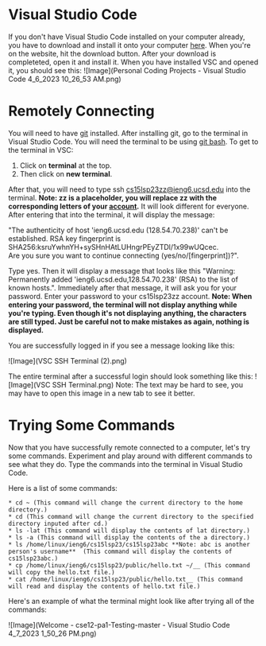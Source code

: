 # **Visual Studio Code**

If you don't have Visual Studio Code installed on your computer already, you have to download and install it onto your computer [here](https://code.visualstudio.com/). When you're on the website, hit the download button. After your download is completeted, open it and install it. When you have installed VSC and opened it, you should see this: 
![Image](Personal Coding Projects - Visual Studio Code 4_6_2023 10_26_53 AM.png)

# **Remotely Connecting**

You will need to have [git](https://gitforwindows.org/) installed. After installing git, go to the terminal in Visual Studio Code. You will need the terminal to be using [git bash](https://stackoverflow.com/a/50527994). To get to the terminal in VSC:

1. Click on **terminal** at the top.
2. Then click on **new terminal**.

After that, you will need to type ssh cs15lsp23zz@ieng6.ucsd.edu into the terminal. **Note: zz is a placeholder, you will replace zz with the corresponding letters of your [account](https://sdacs.ucsd.edu/~icc/index.php).** It will look different for everyone. After entering that into the terminal, it will display the message: 

"The authenticity of host 'ieng6.ucsd.edu (128.54.70.238)' can't be established.
RSA key fingerprint is SHA256:ksruYwhnYH+sySHnHAtLUHngrPEyZTDl/1x99wUQcec.     
Are you sure you want to continue connecting (yes/no/[fingerprint])?".

Type yes. Then it will display a message that looks like this "Warning: Permanently added 'ieng6.ucsd.edu,128.54.70.238' (RSA) to the list of known hosts.". Immediately after that message, it will ask you for your password. Enter your password to your cs15lsp23zz account. **Note: When entering your password, the terminal will not display anything while you're typing. Even though it's not displaying anything, the characters are still typed. Just be careful not to make mistakes as again, nothing is displayed.**

You are successfully logged in if you see a message looking like this:

![Image](VSC SSH Terminal (2).png)

The entire terminal after a successful login should look something like this:
![Image](VSC SSH Terminal.png)
Note: The text may be hard to see, you may have to open this image in a new tab to see it better.

# **Trying Some Commands**

Now that you have successfully remote connected to a computer, let's try some commands. Experiment and play around with different commands to see what they do. Type the commands into the terminal in Visual Studio Code. 

Here is a list of some commands:
```
* cd ~ (This command will change the current directory to the home directory.)
* cd (This command will change the current directory to the specified directory inputed after cd.)
* ls -lat (This command will display the contents of lat directory.)
* ls -a (This command will display the contents of the a directory.)
* ls /home/linux/ieng6/cs15lsp23/cs15lsp23abc **Note: abc is another person's username**  (This command will display the contents of cs15lsp23abc.)
* cp /home/linux/ieng6/cs15lsp23/public/hello.txt ~/__ (This command will copy the hello.txt file.)
* cat /home/linux/ieng6/cs15lsp23/public/hello.txt__ (This command will read and display the contents of hello.txt file.)
```
Here's an example of what the terminal might look like after trying all of the commands:

![Image](Welcome - cse12-pa1-Testing-master - Visual Studio Code 4_7_2023 1_50_26 PM.png)
